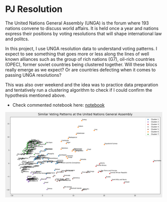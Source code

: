 # PJ Resolution
The United Nations General Assembly (UNGA) is the forum where 193 nations convene to discuss world affairs. It is held once a year and nations express their positions by voting resolutions that will shape international law and politcs.
<p>
In this project, I use UNGA resolution data to understand voting patterns. I expect to see something that goes more or less along the lines of well known alliances such as the group of rich nations (G7), oil-rich countries (OPEC), former soviet countries being clustered together. Will these blocs really emerge as we expect? Or are countries defecting when it comes to passing UNGA resolutions?
  
This was also over weekend and the idea was to practice data preparation and tentatively run a clustering algorithm to check if I could confirm the hypothesis mentioned above.  

  - Check commented notebook here: [notebook](pj_resolution_analysis.ipynb)

![unga.png](unga.png)

